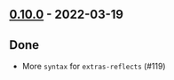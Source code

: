 ## [0.10.0](https://github.com/Kevin-Lee/extras/issues?utf8=%E2%9C%93&q=is%3Aissue+is%3Aclosed+-label%3Ainvalid+milestone%3Amilestone10) - 2022-03-19

## Done
* More `syntax` for `extras-reflects` (#119)
